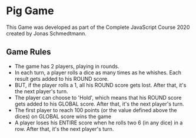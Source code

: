 # Pig Game

This Game was developed as part of the Complete JavaScript Course 2020 created by Jonas Schmedtmann.


## Game Rules

* The game has 2 players, playing in rounds.
* In each turn, a player rolls a dice as many times as he whishes. Each result gets added to his ROUND score.
* BUT, if the player rolls a 1, all his ROUND score gets lost. After that, it's the next player's turn.
* The player can choose to 'Hold', which means that his ROUND score gets added to his GLOBAL score. After that, it's the next player's turn.
* The first player to reach 100 points (or the value defined above the dices) on GLOBAL score wins the game
* A player loses his ENTIRE score when he rolls two 6 (in any dice) in a row. After that, it's the next player's turn. 